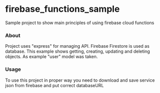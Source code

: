# firebase_functions_sample
Sample project to show main principles of using firebase cloud functions

### About
Project uses "express" for managing API. Firebase Firestore is used as database. 
This example shows getting, creating, updating and deleting objects. As example "user" model was taken.  

### Usage
To use this project in proper way you need to download and save service json from firebase and put correct databaseURL
